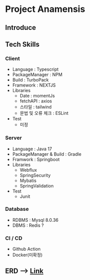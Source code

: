 # Project Anamensis

## Introduce

## Tech Skills

### Client
- Language : Typescript
- PackageManager : NPM
- Build : TurboPack
- Framework : NEXTJS
- Libraries
  - Date : momentJs
  - fetchAPI : axios
  - 스타일 : tailwind
  - 문법 및 오류 체크 : ESLint
- Test
  - 미정


### Server
- Language : Java 17
- PackageManager & Build : Gradle
- Framwork : Springboot
- Libraries
  - Webflux
  - SpringSecurity
  - Mybatis
  - SpringValidation
- Test
  - Junit

### Database
- RDBMS : Mysql 8.0.36
- DBMS : Redis ?


### CI / CD
- Github Action
- Docker(미확정)


## ERD --> [Link](https://www.erdcloud.com/d/kaLkfNKiwKcPe85k4)


